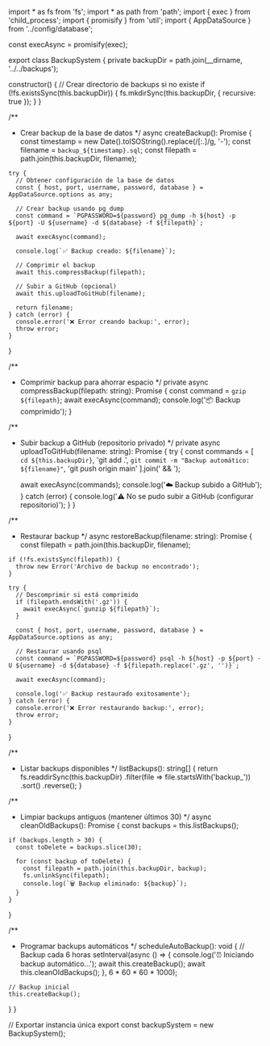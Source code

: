 import * as fs from 'fs';
import * as path from 'path';
import { exec } from 'child_process';
import { promisify } from 'util';
import { AppDataSource } from '../config/database';

const execAsync = promisify(exec);

export class BackupSystem {
  private backupDir = path.join(__dirname, '../../backups');

  constructor() {
    // Crear directorio de backups si no existe
    if (!fs.existsSync(this.backupDir)) {
      fs.mkdirSync(this.backupDir, { recursive: true });
    }
  }

  /**
   * Crear backup de la base de datos
   */
  async createBackup(): Promise<string> {
    const timestamp = new Date().toISOString().replace(/[:.]/g, '-');
    const filename = `backup_${timestamp}.sql`;
    const filepath = path.join(this.backupDir, filename);

    try {
      // Obtener configuración de la base de datos
      const { host, port, username, password, database } = AppDataSource.options as any;

      // Crear backup usando pg_dump
      const command = `PGPASSWORD=${password} pg_dump -h ${host} -p ${port} -U ${username} -d ${database} -f ${filepath}`;
      
      await execAsync(command);
      
      console.log(`✅ Backup creado: ${filename}`);
      
      // Comprimir el backup
      await this.compressBackup(filepath);
      
      // Subir a GitHub (opcional)
      await this.uploadToGitHub(filename);
      
      return filename;
    } catch (error) {
      console.error('❌ Error creando backup:', error);
      throw error;
    }
  }

  /**
   * Comprimir backup para ahorrar espacio
   */
  private async compressBackup(filepath: string): Promise<void> {
    const command = `gzip ${filepath}`;
    await execAsync(command);
    console.log('📦 Backup comprimido');
  }

  /**
   * Subir backup a GitHub (repositorio privado)
   */
  private async uploadToGitHub(filename: string): Promise<void> {
    try {
      const commands = [
        `cd ${this.backupDir}`,
        'git add .',
        `git commit -m "Backup automático: ${filename}"`,
        'git push origin main'
      ].join(' && ');

      await execAsync(commands);
      console.log('☁️ Backup subido a GitHub');
    } catch (error) {
      console.log('⚠️ No se pudo subir a GitHub (configurar repositorio)');
    }
  }

  /**
   * Restaurar backup
   */
  async restoreBackup(filename: string): Promise<void> {
    const filepath = path.join(this.backupDir, filename);

    if (!fs.existsSync(filepath)) {
      throw new Error('Archivo de backup no encontrado');
    }

    try {
      // Descomprimir si está comprimido
      if (filepath.endsWith('.gz')) {
        await execAsync(`gunzip ${filepath}`);
      }

      const { host, port, username, password, database } = AppDataSource.options as any;

      // Restaurar usando psql
      const command = `PGPASSWORD=${password} psql -h ${host} -p ${port} -U ${username} -d ${database} -f ${filepath.replace('.gz', '')}`;
      
      await execAsync(command);
      
      console.log('✅ Backup restaurado exitosamente');
    } catch (error) {
      console.error('❌ Error restaurando backup:', error);
      throw error;
    }
  }

  /**
   * Listar backups disponibles
   */
  listBackups(): string[] {
    return fs.readdirSync(this.backupDir)
      .filter(file => file.startsWith('backup_'))
      .sort()
      .reverse();
  }

  /**
   * Limpiar backups antiguos (mantener últimos 30)
   */
  async cleanOldBackups(): Promise<void> {
    const backups = this.listBackups();
    
    if (backups.length > 30) {
      const toDelete = backups.slice(30);
      
      for (const backup of toDelete) {
        const filepath = path.join(this.backupDir, backup);
        fs.unlinkSync(filepath);
        console.log(`🗑️ Backup eliminado: ${backup}`);
      }
    }
  }

  /**
   * Programar backups automáticos
   */
  scheduleAutoBackup(): void {
    // Backup cada 6 horas
    setInterval(async () => {
      console.log('⏰ Iniciando backup automático...');
      await this.createBackup();
      await this.cleanOldBackups();
    }, 6 * 60 * 60 * 1000);

    // Backup inicial
    this.createBackup();
  }
}

// Exportar instancia única
export const backupSystem = new BackupSystem();